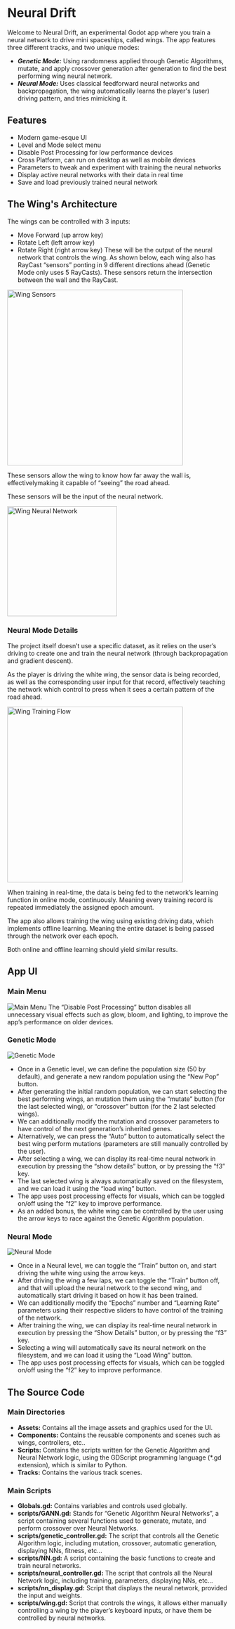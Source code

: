 # Neural Drift
Welcome to Neural Drift, an experimental Godot app where you train a neural network to drive mini spaceships, called wings.
The app features three different tracks, and two unique modes:
- ***Genetic Mode:*** Using randomness applied through Genetic Algorithms, mutate, and apply crossover generation after generation to find the best performing wing neural network.
- ***Neural Mode:*** Uses classical feedforward neural networks and backpropagation, the wing automatically learns the player's (user) driving pattern, and tries mimicking it.

## Features
- Modern game-esque UI
- Level and Mode select menu
- Disable Post Processing for low performance devices
- Cross Platform, can run on desktop as well as mobile devices
- Parameters to tweak and experiment with training the neural networks
- Display active neural networks with their data in real time
- Save and load previously trained neural network

## The Wing's Architecture
The wings can be controlled with 3 inputs:
- Move Forward (up arrow key)
- Rotate Left (left arrow key)
- Rotate Right (right arrow key)
These will be the output of the neural network that controls the wing.
As shown below, each wing also has RayCast “sensors” ponting in 9 different directions ahead (Genetic Mode only uses 5 RayCasts). These sensors return the intersection between the wall and the RayCast.
<img src="https://github.com/user-attachments/assets/1c091330-bdbb-482c-b3c8-6229d79a0e5f" alt="Wing Sensors" width="400" />

These sensors allow the wing to know how far away the wall is, effectivelymaking it capable of “seeing” the road ahead.

These sensors will be the input of the neural network.

<img src="https://github.com/user-attachments/assets/0af48821-4e24-46ca-b4fb-c8cdb20e07f6" alt="Wing Neural Network" width="250" />

### Neural Mode Details
The project itself doesn’t use a specific dataset, as it relies on the user’s driving to create one and train the neural network (through backpropagation and gradient descent).

As the player is driving the white wing, the sensor data is being recorded, as well as the corresponding user input for that record, effectively teaching the network which control to press when it sees a certain pattern of the road ahead.

<img src="https://github.com/user-attachments/assets/65ff5bd4-bfd9-4f30-8e29-960dd332bccd" alt="Wing Training Flow" width="400" />

When training in real-time, the data is being fed to the network’s learning function in online mode, continuously. Meaning every training record is repeated immediately the assigned epoch amount.

The app also allows training the wing using existing driving data, which implements offline learning. Meaning the entire dataset is being passed through the network over each epoch.

Both online and offline learning should yield similar results.

## App UI
### Main Menu
![Main Menu](https://github.com/user-attachments/assets/c950dcc2-9007-4c63-8a81-3c9aeb7d53de)
The “Disable Post Processing” button disables all unnecessary visual effects such as glow, bloom, and lighting, to improve the app’s performance on older devices.

### Genetic Mode
![Genetic Mode](https://github.com/user-attachments/assets/958a5c2f-852d-42e5-a055-df1fc80d66c9)
- Once in a Genetic level, we can define the population size (50 by default), and generate a new random population using the “New Pop” button.
- After generating the initial random population, we can start selecting the best performing wings, an mutation them using the “mutate” button (for the last selected
wing), or “crossover” button (for the 2 last selected wings).
- We can additionally modify the mutation and crossover parameters to have control of the next generation’s inherited genes.
- Alternatively, we can press the “Auto” button to automatically select the best wing perform mutations (parameters are still manually controlled by the user).
- After selecting a wing, we can display its real-time neural network in execution by pressing the “show details” button, or by pressing the “f3” key.
- The last selected wing is always automatically saved on the filesystem, and we can load it using the “load wing” button.
- The app uses post processing effects for visuals, which can be toggled on/off using the “f2” key to improve performance.
- As an added bonus, the white wing can be controlled by the user using the arrow keys to race against the Genetic Algorithm population.

### Neural Mode
![Neural Mode](https://github.com/user-attachments/assets/9e78ddbd-b6d5-4d99-8030-37a4e7533eec)
- Once in a Neural level, we can toggle the “Train” button on, and start driving the white wing using the arrow keys.
- After driving the wing a few laps, we can toggle the “Train” button off, and that will upload the neural network to the second wing, and automatically start driving it based on how it has been trained.
- We can additionally modify the “Epochs” number and “Learning Rate” parameters using their respective sliders to have control of the training of the network.
- After training the wing, we can display its real-time neural network in execution by pressing the “Show Details” button, or by pressing the “f3” key.
- Selecting a wing will automatically save its neural network on the filesystem, and we can load it using the “Load Wing” button.
- The app uses post processing effects for visuals, which can be toggled on/off using the “f2” key to improve performance.

## The Source Code
### Main Directories
- **Assets:** Contains all the image assets and graphics used for the UI.
- **Components:** Contains the reusable components and scenes such as wings, controllers, etc..
- **Scripts:** Contains the scripts written for the Genetic Algorithm and Neural Network logic, using the GDScript programming language (*.gd extension), which is similar to Python.
- **Tracks:** Contains the various track scenes.

### Main Scripts
- **Globals.gd:** Contains variables and controls used globally.
- **scripts/GANN.gd:** Stands for “Genetic Algorithm Neural Networks”, a script containing several functions used to generate, mutate, and perform crossover over Neural Networks.
- **scripts/genetic_controller.gd:** The script that controls all the Genetic Algorithm logic, including mutation, crossover, automatic generation, displaying NNs, fitness, etc…
- **scripts/NN.gd:** A script containing the basic functions to create and train neural networks.
- **scripts/neural_controller.gd:** The script that controls all the Neural Network logic, including training, parameters, displaying NNs, etc…
- **scripts/nn_display.gd:** Script that displays the neural network, provided the input and weights.
- **scripts/wing.gd:** Script that controls the wings, it allows either manually controlling a wing by the player’s keyboard inputs, or have them be controlled by neural networks.
